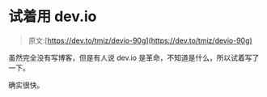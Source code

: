 # 试着用 dev.io

> 原文:[https://dev.to/tmiz/devio-90g](https://dev.to/tmiz/devio-90g)

虽然完全没有写博客，但是有人说 dev.io 是革命，不知道是什么，所以试着写了一下。

确实很快。